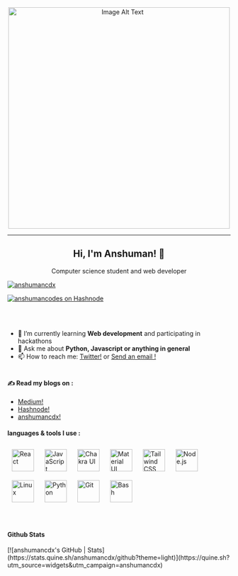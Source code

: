 <div align="center">
  <img src="https://raw.githack.com/anshumancodes/img-vault/main/readme.png" alt="Image Alt Text" width="500">
</div>


___

<h2 align="center"> Hi, I'm Anshuman! 👋</h2>
<p align="center">Computer science student and web developer</p>


<p align="left"> <a href="https://twitter.com/anshumancdx" target="blank"><img src="https://img.shields.io/twitter/follow/anshumancdx?logo=twitter&style=for-the-badge" alt="anshumancdx" /></a> </p>
<p align="left"> <a href="https://hashnode.com/@anshumancodes" target="blank"><img src="https://img.shields.io/badge/hashnode-anshumancodes-blue?logo=hashnode&style=for-the-badge" alt="anshumancodes on Hashnode" /></a> </p>


<br> <br>
- 🌱 I’m currently learning **Web development** and participating in hackathons
- 💬 Ask me about **Python, Javascript or anything in general**
- 📫 How to reach me:
 [Twitter!](https://twitter.com/anshumancdx) or 
 [ Send an email !](mailto:anshumanprof01)
<br> <br>
<h4>✍️ Read my blogs on :</h4>

- [Medium!](https://medium.com/@anshupraharaj15)
- [Hashnode!](https://hashnode.com/@anshumancodes)
- [anshumancdx!](https://anshumancodes.live)


<h4>languages & tools I use :</h4>
<div align="left">  
<a href="https://reactjs.org/" target="_blank"><img style="margin: 10px" src="https://profilinator.rishav.dev/skills-assets/react-original-wordmark.svg" alt="React" height="50" /></a>  
<a href="https://www.javascript.com/" target="_blank"><img style="margin: 10px" src="https://profilinator.rishav.dev/skills-assets/javascript-original.svg" alt="JavaScript" height="50" /></a>  
<a href="https://chakra-ui.com/" target="_blank"><img style="margin: 10px" src="https://profilinator.rishav.dev/skills-assets/chakraui.png" alt="Chakra UI" height="50" /></a>  
<a href="https://mui.com/" target="_blank"><img style="margin: 10px" src="https://profilinator.rishav.dev/skills-assets/mui.png" alt="Material UI" height="50" /></a>  
<a href="https://www.tailwindcss.com/" target="_blank"><img style="margin: 10px" src="https://profilinator.rishav.dev/skills-assets/tailwindcss.svg" alt="Tailwind CSS" height="50" /></a>   
<a href="https://nodejs.org/" target="_blank"><img style="margin: 10px" src="https://profilinator.rishav.dev/skills-assets/nodejs-original-wordmark.svg" alt="Node.js" height="50" /></a>  
<a href="https://www.linux.org/" target="_blank"><img style="margin: 10px" src="https://profilinator.rishav.dev/skills-assets/linux-original.svg" alt="Linux" height="50" /></a>  
<a href="https://www.python.org/" target="_blank"><img style="margin: 10px" src="https://profilinator.rishav.dev/skills-assets/python-original.svg" alt="Python" height="50" /></a>  
<a href="https://github.com/" target="_blank"><img style="margin: 10px" src="https://profilinator.rishav.dev/skills-assets/git-scm-icon.svg" alt="Git" height="50" /></a>  
  <a href="https://www.gnu.org/software/bash/" target="_blank"><img style="margin: 10px" src="https://profilinator.rishav.dev/skills-assets/gnu_bash-icon.svg" alt="Bash" height="50" /></a>  
</div>
<br> <br>
<h4>Github Stats</h4>
<div align="left"></div>  
[![anshumancdx's GitHub | Stats](https://stats.quine.sh/anshumancdx/github?theme=light)](https://quine.sh?utm_source=widgets&utm_campaign=anshumancdx)

